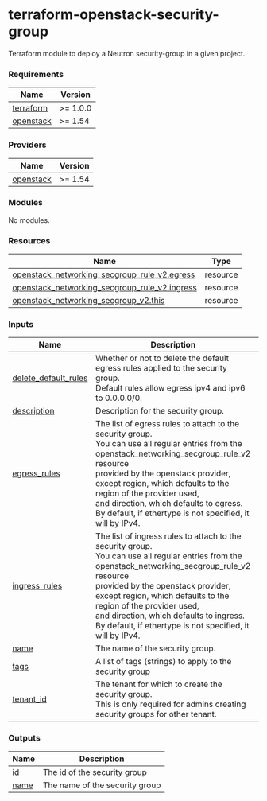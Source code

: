 # terraform-openstack-security-group

Terraform module to deploy a Neutron security-group in a given project.<!-- BEGINNING OF PRE-COMMIT-TERRAFORM DOCS HOOK -->
### Requirements

| Name | Version |
|------|---------|
| <a name="requirement_terraform"></a> [terraform](#requirement_terraform) | >= 1.0.0 |
| <a name="requirement_openstack"></a> [openstack](#requirement_openstack) | >= 1.54 |

### Providers

| Name | Version |
|------|---------|
| <a name="provider_openstack"></a> [openstack](#provider_openstack) | >= 1.54 |

### Modules

No modules.

### Resources

| Name | Type |
|------|------|
| [openstack_networking_secgroup_rule_v2.egress](https://registry.terraform.io/providers/terraform-provider-openstack/openstack/latest/docs/resources/networking_secgroup_rule_v2) | resource |
| [openstack_networking_secgroup_rule_v2.ingress](https://registry.terraform.io/providers/terraform-provider-openstack/openstack/latest/docs/resources/networking_secgroup_rule_v2) | resource |
| [openstack_networking_secgroup_v2.this](https://registry.terraform.io/providers/terraform-provider-openstack/openstack/latest/docs/resources/networking_secgroup_v2) | resource |

### Inputs

| Name | Description | Type | Default | Required |
|------|-------------|------|---------|:--------:|
| <a name="input_delete_default_rules"></a> [delete_default_rules](#input_delete_default_rules) | Whether or not to delete the default egress rules applied to the security group.<br>Default rules allow egress ipv4 and ipv6 to 0.0.0.0/0. | `bool` | `false` | no |
| <a name="input_description"></a> [description](#input_description) | Description for the security group. | `string` | `null` | no |
| <a name="input_egress_rules"></a> [egress_rules](#input_egress_rules) | The list of egress rules to attach to the security group.<br>You can use all regular entries from the openstack_networking_secgroup_rule_v2 resource<br>provided by the openstack provider, except region, which defaults to the region of the provider used,<br>and direction, which defaults to egress.<br>By default, if ethertype is not specified, it will by IPv4. | `map(map(string))` | `{}` | no |
| <a name="input_ingress_rules"></a> [ingress_rules](#input_ingress_rules) | The list of ingress rules to attach to the security group.<br>You can use all regular entries from the openstack_networking_secgroup_rule_v2 resource<br>provided by the openstack provider, except region, which defaults to the region of the provider used,<br>and direction, which defaults to ingress.<br>By default, if ethertype is not specified, it will by IPv4. | `map(map(string))` | `{}` | no |
| <a name="input_name"></a> [name](#input_name) | The name of the security group. | `string` | n/a | yes |
| <a name="input_tags"></a> [tags](#input_tags) | A list of tags (strings) to apply to the security group | `list(string)` | `[]` | no |
| <a name="input_tenant_id"></a> [tenant_id](#input_tenant_id) | The tenant for which to create the security group.<br>This is only required for admins creating security groups for other tenant. | `string` | `null` | no |

### Outputs

| Name | Description |
|------|-------------|
| <a name="output_id"></a> [id](#output_id) | The id of the security group |
| <a name="output_name"></a> [name](#output_name) | The name of the security group |
<!-- END OF PRE-COMMIT-TERRAFORM DOCS HOOK -->
